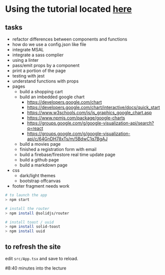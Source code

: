 # Using the tutorial located [here](https://www.youtube.com/watch?v=pFEZLQ6DOf0)

## tasks
- refactor differences between components and functions
- how do we use a config.json like file
- integrate MSAL
- integrate a sass complier
- using a linter
- pass/emit props by a component
- print a portion of the page
- testing with jest
- understand functions with props
- pages
  - build a shopping cart
  - build an imbedded google chart 
    - https://developers.google.com/chart
    - https://developers.google.com/chart/interactive/docs/quick_start
    - https://www.w3schools.com/js/js_graphics_google_chart.asp
    - https://www.npmjs.com/package/google-charts
    - https://groups.google.com/g/google-visualization-api/search?q=react
    - https://groups.google.com/g/google-visualization-api/c/64GnDH78xTs/m/5BdwC1q7BgAJ
  - build a movies page
  - finished a registration form with email
  - build a firebase/firestore real time update page
  - build a github page
  - build a markdown page
- css
  - dark/light themes
  - bootstrap offcanvas
- footer fragment needs work

```bash
# to launch the app
> npm start
```

```bash
# install the router
> npm install @solidjs/router
```

```bash
# install toast / uuid
> npm install solid-toast
> npm install uuid
```

## to refresh the site
edit <code>src/App.tsx</code> and save to reload.

#8:40 minutes into the lecture
